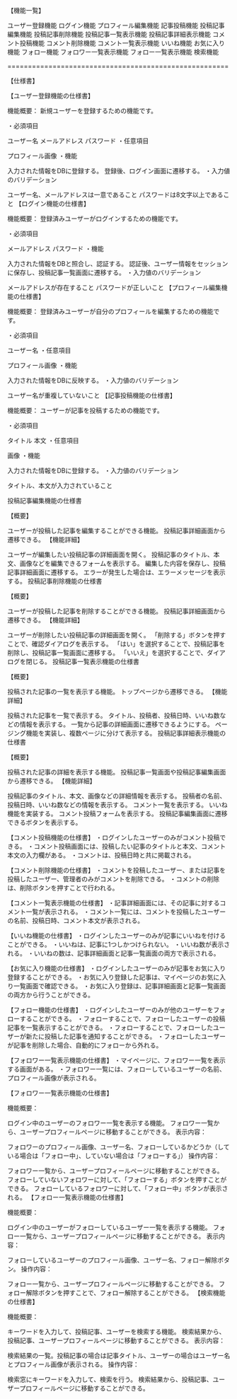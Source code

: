 【機能一覧】

ユーザー登録機能
ログイン機能
プロフィール編集機能
記事投稿機能
投稿記事編集機能
投稿記事削除機能
投稿記事一覧表示機能
投稿記事詳細表示機能
コメント投稿機能
コメント削除機能
コメント一覧表示機能
いいね機能
お気に入り機能
フォロー機能
フォロワー一覧表示機能
フォロー一覧表示機能
検索機能

======================================================

【仕様書】

【ユーザー登録機能の仕様書】

機能概要：
新規ユーザーを登録するための機能です。

・必須項目

ユーザー名
メールアドレス
パスワード
・任意項目

プロフィール画像
・機能

入力された情報をDBに登録する。
登録後、ログイン画面に遷移する。
・入力値のバリデーション

ユーザー名、メールアドレスは一意であること
パスワードは8文字以上であること
【ログイン機能の仕様書】

機能概要：
登録済みユーザーがログインするための機能です。

・必須項目

メールアドレス
パスワード
・機能

入力された情報をDBと照合し、認証する。
認証後、ユーザー情報をセッションに保存し、投稿記事一覧画面に遷移する。
・入力値のバリデーション

メールアドレスが存在すること
パスワードが正しいこと
【プロフィール編集機能の仕様書】

機能概要：
登録済みユーザーが自分のプロフィールを編集するための機能です。

・必須項目

ユーザー名
・任意項目

プロフィール画像
・機能

入力された情報をDBに反映する。
・入力値のバリデーション

ユーザー名が重複していないこと
【記事投稿機能の仕様書】

機能概要：
ユーザーが記事を投稿するための機能です。

・必須項目

タイトル
本文
・任意項目

画像
・機能

入力された情報をDBに登録する。
・入力値のバリデーション

タイトル、本文が入力されていること

投稿記事編集機能の仕様書

【概要】

ユーザーが投稿した記事を編集することができる機能。
投稿記事詳細画面から遷移できる。
【機能詳細】

ユーザーが編集したい投稿記事の詳細画面を開く。
投稿記事のタイトル、本文、画像などを編集できるフォームを表示する。
編集した内容を保存し、投稿記事詳細画面に遷移する。
エラーが発生した場合は、エラーメッセージを表示する。
投稿記事削除機能の仕様書

【概要】

ユーザーが投稿した記事を削除することができる機能。
投稿記事詳細画面から遷移できる。
【機能詳細】

ユーザーが削除したい投稿記事の詳細画面を開く。
「削除する」ボタンを押すことで、確認ダイアログを表示する。
「はい」を選択することで、投稿記事を削除し、投稿記事一覧画面に遷移する。
「いいえ」を選択することで、ダイアログを閉じる。
投稿記事一覧表示機能の仕様書

【概要】

投稿された記事の一覧を表示する機能。
トップページから遷移できる。
【機能詳細】

投稿された記事を一覧で表示する。
タイトル、投稿者、投稿日時、いいね数などの情報を表示する。
一覧から記事の詳細画面に遷移できるようにする。
ページング機能を実装し、複数ページに分けて表示する。
投稿記事詳細表示機能の仕様書

【概要】

投稿された記事の詳細を表示する機能。
投稿記事一覧画面や投稿記事編集画面から遷移できる。
【機能詳細】

投稿記事のタイトル、本文、画像などの詳細情報を表示する。
投稿者の名前、投稿日時、いいね数などの情報を表示する。
コメント一覧を表示する。
いいね機能を実装する。
コメント投稿フォームを表示する。
投稿記事編集画面に遷移できるボタンを表示する。

【コメント投稿機能の仕様書】
・ログインしたユーザーのみがコメント投稿できる。
・コメント投稿画面には、投稿したい記事のタイトルと本文、コメント本文の入力欄がある。
・コメントは、投稿日時と共に掲載される。

【コメント削除機能の仕様書】
・コメントを投稿したユーザー、または記事を投稿したユーザー、管理者のみがコメントを削除できる。
・コメントの削除は、削除ボタンを押すことで行われる。

【コメント一覧表示機能の仕様書】
・記事詳細画面には、その記事に対するコメント一覧が表示される。
・コメント一覧には、コメントを投稿したユーザーの名前、投稿日時、コメント本文が表示される。

【いいね機能の仕様書】
・ログインしたユーザーのみが記事にいいねを付けることができる。
・いいねは、記事に1つしかつけられない。
・いいね数が表示される。
・いいねの数は、記事詳細画面と記事一覧画面の両方で表示される。

【お気に入り機能の仕様書】
・ログインしたユーザーのみが記事をお気に入り登録することができる。
・お気に入り登録した記事は、マイページのお気に入り一覧画面で確認できる。
・お気に入り登録は、記事詳細画面と記事一覧画面の両方から行うことができる。

【フォロー機能の仕様書】
・ログインしたユーザーのみが他のユーザーをフォローすることができる。
・フォローすることで、フォローしたユーザーの投稿記事を一覧表示することができる。
・フォローすることで、フォローしたユーザーが新たに投稿した記事を通知することができる。
・フォローしたユーザーが記事を削除した場合、自動的にフォローから外れる。

【フォロワー一覧表示機能の仕様書】
・マイページに、フォロワー一覧を表示する画面がある。
・フォロワー一覧には、フォローしているユーザーの名前、プロフィール画像が表示される。

【フォロワー一覧表示機能の仕様書】

機能概要：

ログイン中のユーザーのフォロワー一覧を表示する機能。
フォロワー一覧から、ユーザープロフィールページに移動することができる。
表示内容：

フォロワーのプロフィール画像、ユーザー名、フォローしているかどうか（している場合は「フォロー中」、していない場合は「フォローする」）
操作内容：

フォロワー一覧から、ユーザープロフィールページに移動することができる。
フォローしていないフォロワーに対して、「フォローする」ボタンを押すことができる。
フォローしているフォロワーに対して、「フォロー中」ボタンが表示される。
【フォロー一覧表示機能の仕様書】

機能概要：

ログイン中のユーザーがフォローしているユーザー一覧を表示する機能。
フォロー一覧から、ユーザープロフィールページに移動することができる。
表示内容：

フォローしているユーザーのプロフィール画像、ユーザー名、フォロー解除ボタン。
操作内容：

フォロー一覧から、ユーザープロフィールページに移動することができる。
フォロー解除ボタンを押すことで、フォロー解除することができる。
【検索機能の仕様書】

機能概要：

キーワードを入力して、投稿記事、ユーザーを検索する機能。
検索結果から、投稿記事、ユーザープロフィールページに移動することができる。
表示内容：

検索結果の一覧。投稿記事の場合は記事タイトル、ユーザーの場合はユーザー名とプロフィール画像が表示される。
操作内容：

検索窓にキーワードを入力して、検索を行う。
検索結果から、投稿記事、ユーザープロフィールページに移動することができる。